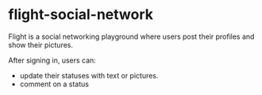 flight-social-network
=====================

Flight is a social networking playground where users post their profiles and show their pictures.

After signing in, users can:
- update their statuses with text or pictures.
- comment on a status
